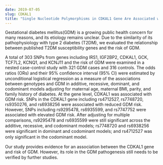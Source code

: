 ```yaml
---
date: 2019-07-05
slug: CDKAL1
title: "Single Nucleotide Polymorphisms in CDKAL1 Gene Are Associated with Risk of Gestational Diabetes Mellitus in Chinese Population."
---
```


Gestational diabetes mellitus(GDM) is a growing public health concern for many reasons, and its etiology remains unclear. 
Due to the similarity of its pathophysiology with type 2 diabetes (T2DM), 
we evaluated the relationship between published T2DM susceptibility genes and the risk of GDM. 

A total of 303 SNPs from genes including IRS1, IGF2BP2, CDKAL1, GCK, TCF7L2, KCNQ1, and KCNJ11 and the risk of GDM were 
examined in a nested case-control study with 321 GDM cases and 316 controls. 
The odds ratios (ORs) and their 95% conﬁdence interval (95% CI) were estimated by unconditional logistical regression 
as a measure of the associations between genotypes and GDM in additive, recessive, dominant, and codominant models 
adjusting for maternal age, maternal BMI, parity, and family history of diabetes. 
At the gene level, CDKAL1 was associated with GDM risk. 
SNPs in the CDKAL1 gene including rs4712527, rs7748720, rs9350276, and rs6938256 were associated 
with reduced GDM risk. However, SNPs including rs9295478, rs6935599, and rs7747752 were associated with 
elevated GDM risk. After adjusting for multiple comparisons, rs9295478 and rs6935599 were still signiﬁcant 
across the additive, recessive, and codominant models; rs7748720 and rs6938256 were signiﬁcant in dominant and 
codominant models; and rs4712527 was only signiﬁcant in the codominant model. 

Our study provides evidence for an association between the CDKAL1 gene and risk of GDM. However, its role in the GDM pathogenesis still needs to be veriﬁed by further studies.
